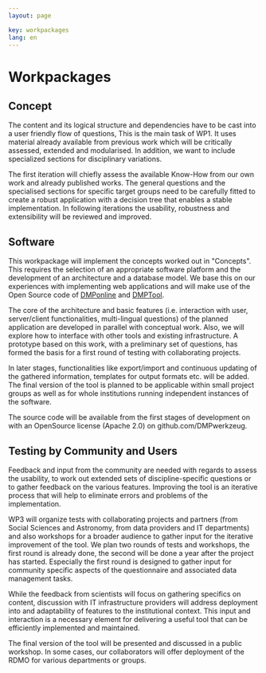 ```yaml
---
layout: page

key: workpackages
lang: en
---
```


Workpackages
============

Concept
-------

The content and its logical structure and dependencies have to be cast into a user friendly flow of questions, This is the main task of WP1. It uses material already available from previous work which will be critically assessed, extended and modularised. In addition, we want to include specialized sections for disciplinary variations.

The first iteration will chiefly assess the available Know-How from our own work and already published works. The general questions and the specialised sections for specific target groups need to be carefully fitted to create a robust application with a decision tree that enables a stable implementation. In following iterations the usability, robustness and extensibility will be reviewed and improved.

Software
--------

This workpackage will implement the concepts worked out in "Concepts". This requires the selection of an appropriate software platform and the development of an architecture and a database model. We base this on our experiences with implementing web applications and will make use of the Open Source code of [DMPonline](https://dmponline.dcc.ac.uk) and [DMPTool](https://dmptool.org/).

The core of the architecture and basic features (i.e. interaction with user, server/client functionalities, multi-lingual questions) of the planned application are developed in parallel with conceptual work. Also, we will explore how to interface with other tools and existing infrastructure. A prototype based on this work, with a preliminary set of questions, has formed the basis for a first round of testing with collaborating projects.

In later stages, functionalities like export/import and continuous updating of the gathered information, templates for output formats etc. will be added. The final version of the tool is planned to be applicable within small project groups as well as for whole institutions running independent instances of the software.

The source code will be available from the first stages of development on with an OpenSource license (Apache 2.0) on github.com/DMPwerkzeug.

Testing by Community and Users
------------------------------

Feedback and input from the community are needed with regards to assess the usability, to work out extended sets of discipline-specific questions or to gather feedback on the various features. Improving the tool is an iterative process that will help to eliminate errors and problems of the implementation.

WP3 will organize tests with collaborating projects and partners (from Social Sciences and Astronomy, from data providers and IT departments) and also workshops for a broader audience to gather input for the iterative improvement of the tool. We plan two rounds of tests and workshops, the first round is already done, the second will be done a year after the project has started. Especially the first round is designed to gather input for community specific aspects of the questionnaire and associated data management tasks.

While the feedback from scientists will focus on gathering specifics on content, discussion with IT infrastructure providers will address deployment into and adaptability of features to the institutional context. This input and interaction is a necessary element for delivering a useful tool that can be efficiently implemented and maintained.

The final version of the tool will be presented and discussed in a public workshop. In some cases, our collaborators will offer deployment of the RDMO for various departments or groups.
